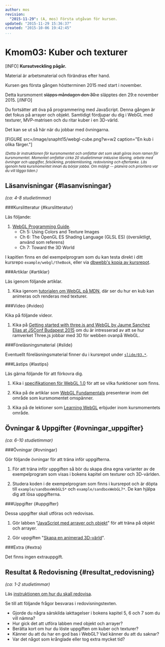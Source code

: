 ```yaml
---
author: mos
revision:
  "2015-11-29": (A, mos) Första utgåvan för kursen.
updated: "2015-11-29 15:36:37"
created: "2015-10-06 19:42:45"
...
```

Kmom03: Kuber och texturer
==================================

[INFO]
**Kursutveckling pågår.**

Material är arbetsmaterial och förändras efter hand. 

Kursen ges första gången höstterminen 2015 med start i november.

Detta kursmoment <strike>släpps måndagen den 30:e</strike> släpptes den 29:e november 2015.
[/INFO]

Du fortsätter att öva på programmering med JavaScript. Denna gången är det fokus på arrayer och objekt. Samtidigt fördjupar du dig i WebGL med texturer, MVP-matrisen och du ritar kuber i en 3D-värld.

<!--more-->



Det kan se ut så här när du jobbar med övningarna.

[FIGURE src=/image/snapht15/webgl-cube.png?w=w2 caption="En kub i olika färger."]


<small>*(Detta är instruktionen för kursmomentet och omfattar det som skall göras inom ramen för kursmomentet. Momentet omfattar cirka 20 studietimmar inklusive läsning, arbete med övningar och uppgifter, felsökning, problemlösning, redovisning och eftertanke. Läs igenom hela kursmomentet innan du börjar jobba. Om möjligt -- planera och prioritera var du vill lägga tiden.)*</small>



Läsanvisningar  {#lasanvisningar}
---------------------------------

*(ca: 4-8 studietimmar)*


###Kurslitteratur  {#kurslitteratur}

Läs följande:

1. [WebGL Programming Guide](kunskap/boken-webgl-programming-guide).
    * Ch 5: Using Colors and Texture Images
    * Ch 6: The OpenGL ES Shading Language (GLSL ES) (översiktligt, använd som referens)
    * Ch 7: Toward the 3D World

I kapitlen finns en del exempelprogram som du kan testa direkt i ditt kursrepo `example/webgl/theBook`, eller via [dbwebb's kopia av kursrepot](webgl/repo/example/webgl/theBook).



###Artiklar {#artiklar}

Läs igenom följande artiklar.

1. Kika igenom [tutorialen om WebGL på MDN](https://developer.mozilla.org/en-US/docs/Web/API/WebGL_API/Tutorial/Getting_started_with_WebGL), där ser du hur en kub kan animeras och renderas med texturer. 



###Video  {#video}

Kika på följande videor.

1. Kika på [Getting started with three.js and WebGL by Jaume Sanchez Elias at JSConf Budapest 2015](https://www.youtube.com/watch?v=HwkGTYRopYg) om du är intresserad av att se hur ramverket Three.js jobbar med 3D för webben ovanpå WebGL.



###Föreläsningsmaterial {#slide}

Eventuellt föreläsningsmaterial finner du i kursrepot under [`slide/03.*`](webgl/repo/slide).



###Lästips {#lastips}

Läs gärna följande för att förkovra dig.

1. Kika i [specifikationen för WebGL 1.0](https://www.khronos.org/registry/webgl/specs/1.0/) för att se vilka funktioner som finns.

1. Kika på de artiklar som [WebGL Fundamentals](http://webglfundamentals.org/) presenterar inom det område som kursmomentet omspänner.

1. Kika på de lektioner som [Learning WebGL](http://learningwebgl.com/blog/?page_id=1217) erbjuder inom kursmomentets område.



Övningar & Uppgifter  {#ovningar_uppgifter}
-------------------------------------------

*(ca: 6-10 studietimmar)*



###Övningar {#ovningar}

Gör följande övningar för att träna inför uppgifterna.

1. För att träna inför uppgiften så bör du skapa dina egna varianter av de exempelprogram som visas i bokens kapitel om texturer och 3D-världen.

1. Studera koden i de exempelprogram som finns i kursrepot och är döpta till `example/sandboxWebGL5*` och `example/sandboxWebGL7*`. De kan hjälpa dig att lösa uppgifterna.

<!-- Fixa övning i animering och 3D-värld som motsvarar uppgiften. -->
<!-- Fixa artikel om javaScript objekt och prototyper. -->
<!-- Fixa artikel om partikelexplosion. -->



###Uppgifter {#uppgifter}

Dessa uppgifter skall utföras och redovisas.

1. Gör labben "[JavaScript med arrayer och objekt](uppgift/javascript-med-arrayer-och-objekt)" för att träna på objekt och arrayer.

1. Gör uppgiften "[Skapa en animerad 3D-värld](uppgift/skapa-en-animerad-3d-varld)".



###Extra {#extra}

Det finns ingen extrauppgift.



Resultat & Redovisning  {#resultat_redovisning}
-----------------------------------------------

*(ca: 1-2 studietimmar)*

Läs [instruktionen om hur du skall redovisa](webgl/redovisa).

Se till att följande frågor besvaras i redovisningstexten.

* Gjorde du några särskilda iakttagelser i bokens kapitel 5, 6 och 7 som du vill nämna?
* Hur gick det att utföra labben med objekt och arrayer?
* Berätta kort om hur du löste uppgiften om kuber och texturer?
* Känner du att du har en god bas i WebGL? Vad känner du att du saknar?
* Var det något som krånglade eller tog extra mycket tid?




